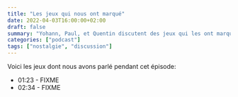 ```yaml
---
title: "Les jeux qui nous ont marqué"
date: 2022-04-03T16:00:00+02:00
draft: false
summary: "Yohann, Paul, et Quentin discutent des jeux qui les ont marqué"
categories: ["podcast"]
tags: ["nostalgie", "discussion"]
---
```


Voici les jeux dont nous avons parlé pendant cet épisode:
 - 01:23 - FIXME
 - 02:34 - FIXME
